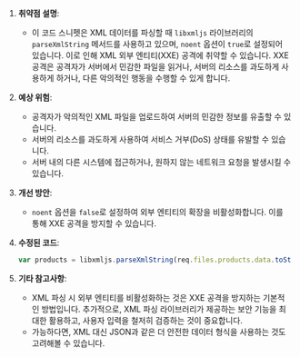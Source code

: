 1. **취약점 설명**:
   - 이 코드 스니펫은 XML 데이터를 파싱할 때 `libxmljs` 라이브러리의 `parseXmlString` 메서드를 사용하고 있으며, `noent` 옵션이 `true`로 설정되어 있습니다. 이로 인해 XML 외부 엔티티(XXE) 공격에 취약할 수 있습니다. XXE 공격은 공격자가 서버에서 민감한 파일을 읽거나, 서버의 리소스를 과도하게 사용하게 하거나, 다른 악의적인 행동을 수행할 수 있게 합니다.

2. **예상 위험**:
   - 공격자가 악의적인 XML 파일을 업로드하여 서버의 민감한 정보를 유출할 수 있습니다.
   - 서버의 리소스를 과도하게 사용하여 서비스 거부(DoS) 상태를 유발할 수 있습니다.
   - 서버 내의 다른 시스템에 접근하거나, 원하지 않는 네트워크 요청을 발생시킬 수 있습니다.

3. **개선 방안**:
   - `noent` 옵션을 `false`로 설정하여 외부 엔티티의 확장을 비활성화합니다. 이를 통해 XXE 공격을 방지할 수 있습니다.

4. **수정된 코드**:

   ```javascript
   var products = libxmljs.parseXmlString(req.files.products.data.toString('utf8'), {noent: false, noblanks: true})
   ```

5. **기타 참고사항**:
   - XML 파싱 시 외부 엔티티를 비활성화하는 것은 XXE 공격을 방지하는 기본적인 방법입니다. 추가적으로, XML 파싱 라이브러리가 제공하는 보안 기능을 최대한 활용하고, 사용자 입력을 철저히 검증하는 것이 중요합니다.
   - 가능하다면, XML 대신 JSON과 같은 더 안전한 데이터 형식을 사용하는 것도 고려해볼 수 있습니다.